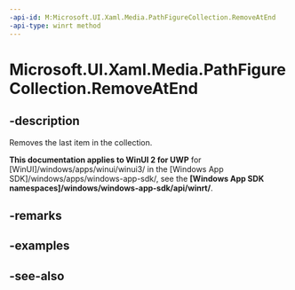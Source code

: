 ```yaml
---
-api-id: M:Microsoft.UI.Xaml.Media.PathFigureCollection.RemoveAtEnd
-api-type: winrt method
---
```


<!-- Method syntax
public void RemoveAtEnd()
-->

# Microsoft.UI.Xaml.Media.PathFigureCollection.RemoveAtEnd

## -description
Removes the last item in the collection.

**This documentation applies to WinUI 2 for UWP** for [WinUI]/windows/apps/winui/winui3/ in the [Windows App SDK]/windows/apps/windows-app-sdk/, see the **[Windows App SDK namespaces]/windows/windows-app-sdk/api/winrt/**.

## -remarks

## -examples

## -see-also
